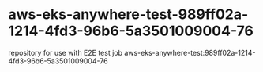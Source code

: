 # aws-eks-anywhere-test-989ff02a-1214-4fd3-96b6-5a3501009004-76
repository for use with E2E test job aws-eks-anywhere-test:989ff02a-1214-4fd3-96b6-5a3501009004-76
